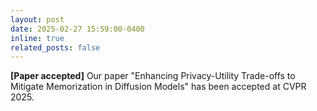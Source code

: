 ```yaml
---
layout: post
date: 2025-02-27 15:59:00-0400
inline: true
related_posts: false
---
```


**[Paper accepted]** Our paper "Enhancing Privacy-Utility Trade-offs to Mitigate Memorization in Diffusion Models" has been accepted at CVPR 2025.
